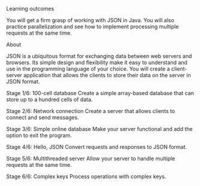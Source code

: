  Learning outcomes

You will get a firm grasp of working with JSON in Java. You will also practice parallelization and see how to implement processing multiple requests at the same time.



 About

JSON is a ubiquitous format for exchanging data between web servers and browsers. Its simple design and flexibility make it easy to understand and use in the programming language of your choice. You will create a client-server application that allows the clients to store their data on the server in JSON format.


Stage 1/6: 100-cell database
Create a simple array-based database that can store up to a hundred cells of data.

Stage 2/6: Network connection
Create a server that allows clients to connect and send messages.

Stage 3/6: Simple online database
Make your server functional and add the option to exit the program.

Stage 4/6: Hello, JSON
Convert requests and responses to JSON format.

Stage 5/6: Multithreaded server
Allow your server to handle multiple requests at the same time.

Stage 6/6: Complex keys
Process operations with complex keys. 



